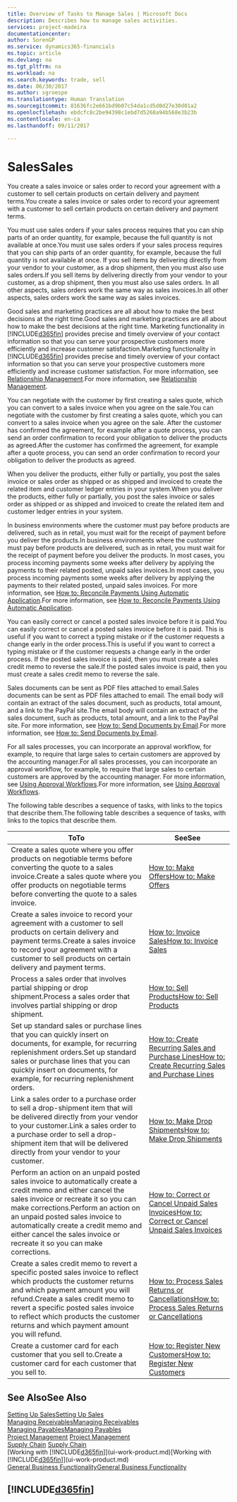 ```yaml
---
title: Overview of Tasks to Manage Sales | Microsoft Docs
description: Describes how to manage sales activities.
services: project-madeira
documentationcenter: 
author: SorenGP
ms.service: dynamics365-financials
ms.topic: article
ms.devlang: na
ms.tgt_pltfrm: na
ms.workload: na
ms.search.keywords: trade, sell
ms.date: 06/30/2017
ms.author: sgroespe
ms.translationtype: Human Translation
ms.sourcegitcommit: 81636fc2e661bd9b07c54da1cd5d0d27e30d01a2
ms.openlocfilehash: ebdcfc8c2be94398c1ebd7d5268a94b568e3b23b
ms.contentlocale: en-ca
ms.lasthandoff: 09/11/2017

---
```

# <a name="sales"></a><span data-ttu-id="f37e5-103">Sales</span><span class="sxs-lookup"><span data-stu-id="f37e5-103">Sales</span></span>
<span data-ttu-id="f37e5-104">You create a sales invoice or sales order to record your agreement with a customer to sell certain products on certain delivery and payment terms.</span><span class="sxs-lookup"><span data-stu-id="f37e5-104">You create a sales invoice or sales order to record your agreement with a customer to sell certain products on certain delivery and payment terms.</span></span>

<span data-ttu-id="f37e5-105">You must use sales orders if your sales process requires that you can ship parts of an order quantity, for example, because the full quantity is not available at once.</span><span class="sxs-lookup"><span data-stu-id="f37e5-105">You must use sales orders if your sales process requires that you can ship parts of an order quantity, for example, because the full quantity is not available at once.</span></span> <span data-ttu-id="f37e5-106">If you sell items by delivering directly from your vendor to your customer, as a drop shipment, then you must also use sales orders.</span><span class="sxs-lookup"><span data-stu-id="f37e5-106">If you sell items by delivering directly from your vendor to your customer, as a drop shipment, then you must also use sales orders.</span></span> <span data-ttu-id="f37e5-107">In all other aspects, sales orders work the same way as sales invoices.</span><span class="sxs-lookup"><span data-stu-id="f37e5-107">In all other aspects, sales orders work the same way as sales invoices.</span></span>

<span data-ttu-id="f37e5-108">Good sales and marketing practices are all about how to make the best decisions at the right time.</span><span class="sxs-lookup"><span data-stu-id="f37e5-108">Good sales and marketing practices are all about how to make the best decisions at the right time.</span></span> <span data-ttu-id="f37e5-109">Marketing functionality in [!INCLUDE[d365fin](includes/d365fin_md.md)] provides precise and timely overview of your contact information so that you can serve your prospective customers more efficiently and increase customer satisfaction.</span><span class="sxs-lookup"><span data-stu-id="f37e5-109">Marketing functionality in [!INCLUDE[d365fin](includes/d365fin_md.md)] provides precise and timely overview of your contact information so that you can serve your prospective customers more efficiently and increase customer satisfaction.</span></span> <span data-ttu-id="f37e5-110">For more information, see [Relationship Management](marketing-relationship-management.md).</span><span class="sxs-lookup"><span data-stu-id="f37e5-110">For more information, see [Relationship Management](marketing-relationship-management.md).</span></span>

<span data-ttu-id="f37e5-111">You can negotiate with the customer by first creating a sales quote, which you can convert to a sales invoice when you agree on the sale.</span><span class="sxs-lookup"><span data-stu-id="f37e5-111">You can negotiate with the customer by first creating a sales quote, which you can convert to a sales invoice when you agree on the sale.</span></span> <span data-ttu-id="f37e5-112">After the customer has confirmed the agreement, for example after a quote process, you can send an order confirmation to record your obligation to deliver the products as agreed.</span><span class="sxs-lookup"><span data-stu-id="f37e5-112">After the customer has confirmed the agreement, for example after a quote process, you can send an order confirmation to record your obligation to deliver the products as agreed.</span></span>

<span data-ttu-id="f37e5-113">When you deliver the products, either fully or partially, you post the sales invoice or sales order as shipped or as shipped and invoiced to create the related item and customer ledger entries in your system.</span><span class="sxs-lookup"><span data-stu-id="f37e5-113">When you deliver the products, either fully or partially, you post the sales invoice or sales order as shipped or as shipped and invoiced to create the related item and customer ledger entries in your system.</span></span>

<span data-ttu-id="f37e5-114">In business environments where the customer must pay before products are delivered, such as in retail, you must wait for the receipt of payment before you deliver the products.</span><span class="sxs-lookup"><span data-stu-id="f37e5-114">In business environments where the customer must pay before products are delivered, such as in retail, you must wait for the receipt of payment before you deliver the products.</span></span> <span data-ttu-id="f37e5-115">In most cases, you process incoming payments some weeks after delivery by applying the payments to their related posted, unpaid sales invoices.</span><span class="sxs-lookup"><span data-stu-id="f37e5-115">In most cases, you process incoming payments some weeks after delivery by applying the payments to their related posted, unpaid sales invoices.</span></span> <span data-ttu-id="f37e5-116">For more information, see [How to: Reconcile Payments Using Automatic Application](receivables-how-reconcile-payments-auto-application.md).</span><span class="sxs-lookup"><span data-stu-id="f37e5-116">For more information, see [How to: Reconcile Payments Using Automatic Application](receivables-how-reconcile-payments-auto-application.md).</span></span>

<span data-ttu-id="f37e5-117">You can easily correct or cancel a posted sales invoice before it is paid.</span><span class="sxs-lookup"><span data-stu-id="f37e5-117">You can easily correct or cancel a posted sales invoice before it is paid.</span></span> <span data-ttu-id="f37e5-118">This is useful if you want to correct a typing mistake or if the customer requests a change early in the order process.</span><span class="sxs-lookup"><span data-stu-id="f37e5-118">This is useful if you want to correct a typing mistake or if the customer requests a change early in the order process.</span></span> <span data-ttu-id="f37e5-119">If the posted sales invoice is paid, then you must create a sales credit memo to reverse the sale.</span><span class="sxs-lookup"><span data-stu-id="f37e5-119">If the posted sales invoice is paid, then you must create a sales credit memo to reverse the sale.</span></span>

<span data-ttu-id="f37e5-120">Sales documents can be sent as PDF files attached to email.</span><span class="sxs-lookup"><span data-stu-id="f37e5-120">Sales documents can be sent as PDF files attached to email.</span></span> <span data-ttu-id="f37e5-121">The email body will contain an extract of the sales document, such as products, total amount, and a link to the PayPal site.</span><span class="sxs-lookup"><span data-stu-id="f37e5-121">The email body will contain an extract of the sales document, such as products, total amount, and a link to the PayPal site.</span></span> <span data-ttu-id="f37e5-122">For more information, see [How to: Send Documents by Email](ui-how-send-documents-email.md).</span><span class="sxs-lookup"><span data-stu-id="f37e5-122">For more information, see [How to: Send Documents by Email](ui-how-send-documents-email.md).</span></span>

<span data-ttu-id="f37e5-123">For all sales processes, you can incorporate an approval workflow, for example, to require that large sales to certain customers are approved by the accounting manager.</span><span class="sxs-lookup"><span data-stu-id="f37e5-123">For all sales processes, you can incorporate an approval workflow, for example, to require that large sales to certain customers are approved by the accounting manager.</span></span> <span data-ttu-id="f37e5-124">For more information, see [Using Approval Workflows](across-how-use-approval-workflows.md).</span><span class="sxs-lookup"><span data-stu-id="f37e5-124">For more information, see [Using Approval Workflows](across-how-use-approval-workflows.md).</span></span>

<span data-ttu-id="f37e5-125">The following table describes a sequence of tasks, with links to the topics that describe them.</span><span class="sxs-lookup"><span data-stu-id="f37e5-125">The following table describes a sequence of tasks, with links to the topics that describe them.</span></span>

| <span data-ttu-id="f37e5-126">To</span><span class="sxs-lookup"><span data-stu-id="f37e5-126">To</span></span> | <span data-ttu-id="f37e5-127">See</span><span class="sxs-lookup"><span data-stu-id="f37e5-127">See</span></span> |
| --- | --- |
| <span data-ttu-id="f37e5-128">Create a sales quote where you offer products on negotiable terms before converting the quote to a sales invoice.</span><span class="sxs-lookup"><span data-stu-id="f37e5-128">Create a sales quote where you offer products on negotiable terms before converting the quote to a sales invoice.</span></span> |[<span data-ttu-id="f37e5-129">How to: Make Offers</span><span class="sxs-lookup"><span data-stu-id="f37e5-129">How to: Make Offers</span></span>](sales-how-make-offers.md) |
| <span data-ttu-id="f37e5-130">Create a sales invoice to record your agreement with a customer to sell products on certain delivery and payment terms.</span><span class="sxs-lookup"><span data-stu-id="f37e5-130">Create a sales invoice to record your agreement with a customer to sell products on certain delivery and payment terms.</span></span> |[<span data-ttu-id="f37e5-131">How to: Invoice Sales</span><span class="sxs-lookup"><span data-stu-id="f37e5-131">How to: Invoice Sales</span></span>](sales-how-invoice-sales.md) |
| <span data-ttu-id="f37e5-132">Process a sales order that involves partial shipping or drop shipment.</span><span class="sxs-lookup"><span data-stu-id="f37e5-132">Process a sales order that involves partial shipping or drop shipment.</span></span> |[<span data-ttu-id="f37e5-133">How to: Sell Products</span><span class="sxs-lookup"><span data-stu-id="f37e5-133">How to: Sell Products</span></span>](sales-how-sell-products.md) |
|<span data-ttu-id="f37e5-134">Set up standard sales or purchase lines that you can quickly insert on documents, for example, for recurring replenishment orders.</span><span class="sxs-lookup"><span data-stu-id="f37e5-134">Set up standard sales or purchase lines that you can quickly insert on documents, for example, for recurring replenishment orders.</span></span>|[<span data-ttu-id="f37e5-135">How to: Create Recurring Sales and Purchase Lines</span><span class="sxs-lookup"><span data-stu-id="f37e5-135">How to: Create Recurring Sales and Purchase Lines</span></span>](sales-how-work-standard-lines.md)|  
| <span data-ttu-id="f37e5-136">Link a sales order to a purchase order to sell a drop-shipment item that will be delivered directly from your vendor to your customer.</span><span class="sxs-lookup"><span data-stu-id="f37e5-136">Link a sales order to a purchase order to sell a drop-shipment item that will be delivered directly from your vendor to your customer.</span></span> |[<span data-ttu-id="f37e5-137">How to: Make Drop Shipments</span><span class="sxs-lookup"><span data-stu-id="f37e5-137">How to: Make Drop Shipments</span></span>](sales-how-drop-shipment.md) |
| <span data-ttu-id="f37e5-138">Perform an action on an unpaid posted sales invoice to automatically create a credit memo and either cancel the sales invoice or recreate it so you can make corrections.</span><span class="sxs-lookup"><span data-stu-id="f37e5-138">Perform an action on an unpaid posted sales invoice to automatically create a credit memo and either cancel the sales invoice or recreate it so you can make corrections.</span></span> |[<span data-ttu-id="f37e5-139">How to: Correct or Cancel Unpaid Sales Invoices</span><span class="sxs-lookup"><span data-stu-id="f37e5-139">How to: Correct or Cancel Unpaid Sales Invoices</span></span>](sales-how-correct-cancel-sales-invoice.md) |
| <span data-ttu-id="f37e5-140">Create a sales credit memo to revert a specific posted sales invoice to reflect which products the customer returns and which payment amount you will refund.</span><span class="sxs-lookup"><span data-stu-id="f37e5-140">Create a sales credit memo to revert a specific posted sales invoice to reflect which products the customer returns and which payment amount you will refund.</span></span> |[<span data-ttu-id="f37e5-141">How to: Process Sales Returns or Cancellations</span><span class="sxs-lookup"><span data-stu-id="f37e5-141">How to: Process Sales Returns or Cancellations</span></span>](sales-how-process-sales-returns-cancellations.md) |
| <span data-ttu-id="f37e5-142">Create a customer card for each customer that you sell to.</span><span class="sxs-lookup"><span data-stu-id="f37e5-142">Create a customer card for each customer that you sell to.</span></span> |[<span data-ttu-id="f37e5-143">How to: Register New Customers</span><span class="sxs-lookup"><span data-stu-id="f37e5-143">How to: Register New Customers</span></span>](sales-how-register-new-customers.md) |

## <a name="see-also"></a><span data-ttu-id="f37e5-144">See Also</span><span class="sxs-lookup"><span data-stu-id="f37e5-144">See Also</span></span>
[<span data-ttu-id="f37e5-145">Setting Up Sales</span><span class="sxs-lookup"><span data-stu-id="f37e5-145">Setting Up Sales</span></span>](sales-setup-sales.md)  
[<span data-ttu-id="f37e5-146">Managing Receivables</span><span class="sxs-lookup"><span data-stu-id="f37e5-146">Managing Receivables</span></span>](receivables-manage-receivables.md)  
[<span data-ttu-id="f37e5-147">Managing Payables</span><span class="sxs-lookup"><span data-stu-id="f37e5-147">Managing Payables</span></span>](payables-manage-payables.MD)  
<span data-ttu-id="f37e5-148">[Project Management](projects-manage-projects.md)  </span><span class="sxs-lookup"><span data-stu-id="f37e5-148">[Project Management](projects-manage-projects.md)  </span></span>  
<span data-ttu-id="f37e5-149">[Supply Chain](madeira-supply-chain.md)    </span><span class="sxs-lookup"><span data-stu-id="f37e5-149">[Supply Chain](madeira-supply-chain.md)    </span></span>  
<span data-ttu-id="f37e5-150">[Working with [!INCLUDE[d365fin](includes/d365fin_md.md)]](ui-work-product.md)</span><span class="sxs-lookup"><span data-stu-id="f37e5-150">[Working with [!INCLUDE[d365fin](includes/d365fin_md.md)]](ui-work-product.md)</span></span>  
[<span data-ttu-id="f37e5-151">General Business Functionality</span><span class="sxs-lookup"><span data-stu-id="f37e5-151">General Business Functionality</span></span>](ui-across-business-areas.md)

## [!INCLUDE[d365fin](includes/free_trial_md.md)]

